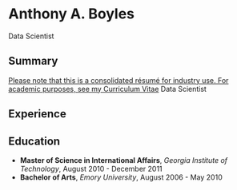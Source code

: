 # Anthony A. Boyles

<p class="subtitle">Data Scientist</p>

## Summary
[Please note that this is a consolidated résumé for industry use. For academic purposes, see <a href="https://aaboyles.github.io?q=pages/vitae.md">my Curriculum Vitae</a>](marginnote)
Data Scientist

## Experience

## Education

* **Master of Science in International Affairs**, *Georgia Institute of Technology*, August 2010 - December 2011
* **Bachelor of Arts**, *Emory University*, August 2006 - May 2010
